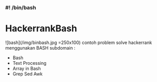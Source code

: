 ### #! /bin/bash
# HackerrankBash
![bash](/img/binbash.jpg =250x100)
contoh problem solve hackerrank menggunakan BASH
subdomain : 
- Bash
- Text Processing
- Array in Bash
- Grep Sed Awk
